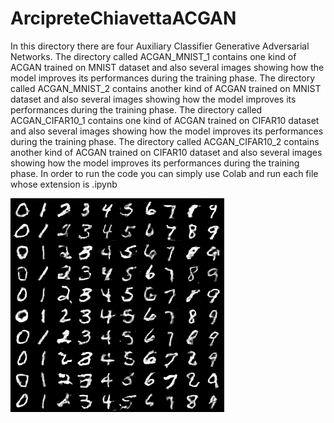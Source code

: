 # ArcipreteChiavettaACGAN
In this directory there are four Auxiliary Classifier Generative Adversarial Networks.
The directory called ACGAN_MNIST_1 contains one kind of ACGAN trained on MNIST dataset and also several images showing how the model improves its performances during the training phase.
The directory called ACGAN_MNIST_2 contains another kind of ACGAN trained on MNIST dataset and also several images showing how the model improves its performances during the training phase.
The directory called ACGAN_CIFAR10_1 contains one kind of ACGAN trained on CIFAR10 dataset and also several images showing how the model improves its performances during the training phase.
The directory called ACGAN_CIFAR10_2 contains another kind of ACGAN trained on CIFAR10 dataset and also several images showing how the model improves its performances during the training phase.
In order to run the code you can simply use Colab and run each file whose extension is .ipynb

![Alt text](/ACGAN_MNIST_1/Results/GIF-ACGAN-MNIST1.gif?raw=true "ACGAN-MNIST-1")


